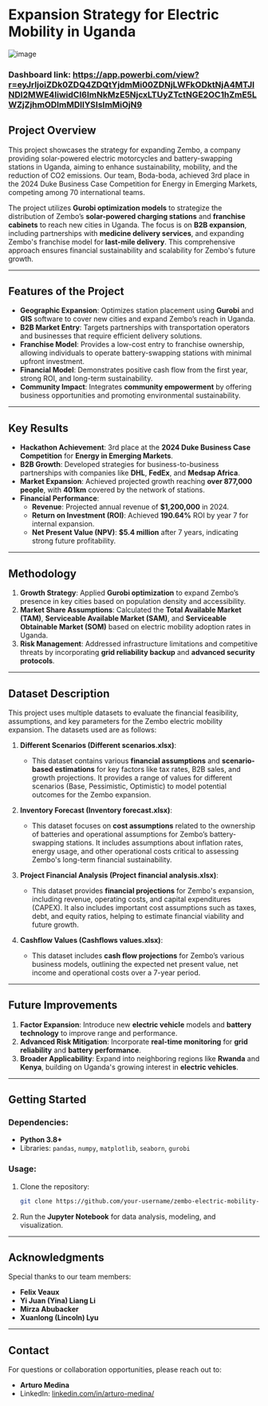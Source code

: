 # Expansion Strategy for Electric Mobility in Uganda

![image](https://github.com/user-attachments/assets/cca01b36-0b69-43d7-8bc6-cb7d9b4993fa)
### Dashboard link: https://app.powerbi.com/view?r=eyJrIjoiZDk0ZDQ4ZDQtYjdmMi00ZDNjLWFkODktNjA4MTJlNDI2MWE4IiwidCI6ImNkMzE5NjcxLTUyZTctNGE2OC1hZmE5LWZjZjhmODlmMDllYSIsImMiOjN9

## Project Overview
This project showcases the strategy for expanding Zembo, a company providing solar-powered electric motorcycles and battery-swapping stations in Uganda, aiming to enhance sustainability, mobility, and the reduction of CO2 emissions. Our team, Boda-boda, achieved 3rd place in the 2024 Duke Business Case Competition for Energy in Emerging Markets, competing among 70 international teams.

The project utilizes **Gurobi optimization models** to strategize the distribution of Zembo’s **solar-powered charging stations** and 
**franchise cabinets** to reach new cities in Uganda. The focus is on **B2B expansion**, including partnerships with **medicine delivery 
services**, and expanding Zembo's franchise model for **last-mile delivery**. This comprehensive approach ensures financial sustainability 
and scalability for Zembo's future growth.

---

## Features of the Project

- **Geographic Expansion**: Optimizes station placement using **Gurobi** and **GIS** software to cover new cities and expand Zembo’s reach in Uganda.
- **B2B Market Entry**: Targets partnerships with transportation operators and businesses that require efficient delivery solutions.
- **Franchise Model**: Provides a low-cost entry to franchise ownership, allowing individuals to operate battery-swapping stations with minimal upfront investment.
- **Financial Model**: Demonstrates positive cash flow from the first year, strong ROI, and long-term sustainability.
- **Community Impact**: Integrates **community empowerment** by offering business opportunities and promoting environmental sustainability.

---

## Key Results
- **Hackathon Achievement**: 3rd place at the **2024 Duke Business Case Competition** for **Energy in Emerging Markets**.
- **B2B Growth**: Developed strategies for business-to-business partnerships with companies like **DHL**, **FedEx**, and **Medsap Africa**.
- **Market Expansion**: Achieved projected growth reaching **over 877,000 people**, with **401km** covered by the network of stations.
- **Financial Performance**:
  - **Revenue**: Projected annual revenue of **$1,200,000** in 2024.
  - **Return on Investment (ROI)**: Achieved **190.64%** ROI by year 7 for internal expansion.
  - **Net Present Value (NPV)**: **$5.4 million** after 7 years, indicating strong future profitability.

---

## Methodology

1. **Growth Strategy**: Applied **Gurobi optimization** to expand Zembo’s presence in key cities based on population density and accessibility.
2. **Market Share Assumptions**: Calculated the **Total Available Market (TAM)**, **Serviceable Available Market (SAM)**, and **Serviceable Obtainable Market (SOM)** based on electric mobility adoption rates in Uganda.
3. **Risk Management**: Addressed infrastructure limitations and competitive threats by incorporating **grid reliability backup** and **advanced security protocols**.

---

## Dataset Description

This project uses multiple datasets to evaluate the financial feasibility, assumptions, and key parameters for the Zembo electric mobility expansion. The datasets used are as follows:

1. **Different Scenarios (Different scenarios.xlsx)**:
   - This dataset contains various **financial assumptions** and **scenario-based estimations** for key factors like tax rates, B2B sales, and growth projections. It provides a range of values for different scenarios (Base, Pessimistic, Optimistic) to model potential outcomes for the Zembo expansion.

2. **Inventory Forecast (Inventory forecast.xlsx)**:
   - This dataset focuses on **cost assumptions** related to the ownership of batteries and operational assumptions for Zembo’s battery-swapping stations. It includes assumptions about inflation rates, energy usage, and other operational costs critical to assessing Zembo's long-term financial sustainability.

3. **Project Financial Analysis (Project financial analysis.xlsx)**:
   - This dataset provides **financial projections** for Zembo's expansion, including revenue, operating costs, and capital expenditures (CAPEX). It also includes important cost assumptions such as taxes, debt, and equity ratios, helping to estimate financial viability and future growth.

4. **Cashflow Values (Cashflows values.xlsx)**:
   - This dataset includes **cash flow projections** for Zembo’s various business models, outlining the expected net present value, net income and operational costs over a 7-year period. 


---

## Future Improvements

1. **Factor Expansion**: Introduce new **electric vehicle** models and **battery technology** to improve range and performance.
2. **Advanced Risk Mitigation**: Incorporate **real-time monitoring** for **grid reliability** and **battery performance**.
3. **Broader Applicability**: Expand into neighboring regions like **Rwanda** and **Kenya**, building on Uganda's growing interest in **electric vehicles**.

---

## Getting Started

### Dependencies:
- **Python 3.8+**
- Libraries: `pandas`, `numpy`, `matplotlib`, `seaborn`, `gurobi`

### Usage:
1. Clone the repository:
    ```bash
    git clone https://github.com/your-username/zembo-electric-mobility-expansion.git
    ```
2. Run the **Jupyter Notebook** for data analysis, modeling, and visualization.

---

## Acknowledgments

Special thanks to our team members:
- **Felix Veaux**
- **Yi Juan (Yina) Liang Li**
- **Mirza Abubacker**
- **Xuanlong (Lincoln) Lyu**

---

## Contact

For questions or collaboration opportunities, please reach out to:

- **Arturo Medina**  
- LinkedIn: [linkedin.com/in/arturo-medina/](https://linkedin.com/in/arturo-medina/)
